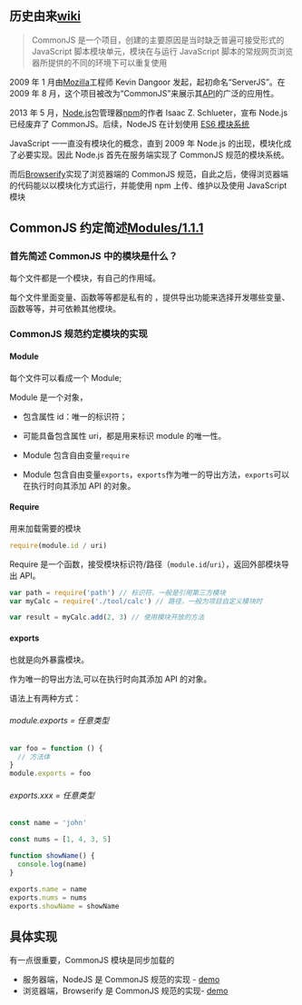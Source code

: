 ## 历史由来[wiki](https://zh.wikipedia.org/wiki/CommonJS)

> CommonJS 是一个项目，创建的主要原因是当时缺乏普遍可接受形式的 JavaScript 脚本模块单元，模块在与运行 JavaScript 脚本的常规网页浏览器所提供的不同的环境下可以重复使用

2009 年 1 月由[Mozilla](https://zh.wikipedia.org/wiki/Mozilla)工程师 Kevin Dangoor 发起，起初命名“ServerJS”。在 2009 年 8 月，这个项目被改为“CommonJS”来展示其[API](https://zh.wikipedia.org/wiki/API)的广泛的应用性。

2013 年 5 月，[Node.js](https://zh.wikipedia.org/wiki/Node.js)包管理器[npm](https://zh.wikipedia.org/wiki/Npm)的作者 Isaac Z. Schlueter，宣布 Node.js 已经废弃了 CommonJS。后续，NodeJS 在计划使用 [ES6 模块系统](https://nodejs.org/api/esm.html#esm_ecmascript_modules)

JavaScript 一一直没有模块化的概念，直到 2009 年 Node.js 的出现，模块化成了必要实现。因此 Node.js 首先在服务端实现了 CommonJS 规范的模块系统。

而后[Browserify](https://github.com/browserify)实现了浏览器端的 CommonJS 规范，自此之后，使得浏览器端的代码能以以模块化方式运行，并能使用 npm 上传、维护以及使用 JavaScript 模块

## CommonJS 约定简述[Modules/1.1.1](http://wiki.commonjs.org/wiki/Modules/1.1.1)

### 首先简述 CommonJS 中的模块是什么？

每个文件都是一个模块，有自己的作用域。

每个文件里面变量、函数等等都是私有的 ，提供导出功能来选择开发哪些变量、函数等等，并可依赖其他模块。

### CommonJS 规范约定模块的实现

#### Module

每个文件可以看成一个 Module;

Module 是一个对象，

- 包含属性 id：唯一的标识符；
- 可能具备包含属性 uri，都是用来标识 module 的唯一性。

- Module 包含自由变量`require`

- Module 包含自由变量`exports`，`exports`作为唯一的导出方法，`exports`可以在执行时向其添加 API 的对象。

#### Require

用来加载需要的模块

```javascript
require(module.id / uri)
```

Require 是一个函数，接受模块标识符/路径（`module.id`/`uri`），返回外部模块导出 API。

```javascript
var path = require('path') // 标识符，一般是引用第三方模块
var myCalc = require('./tool/calc') // 路径，一般为项目自定义模块时

var result = myCalc.add(2, 3) // 使用模块开放的方法
```

#### exports

也就是向外暴露模块。

作为唯一的导出方法,可以在执行时向其添加 API 的对象。

语法上有两种方式：

###### module.exports = 任意类型

```javascript
var foo = function () {
  // 方法体
}
module.exports = foo
```

###### exports.xxx = 任意类型

```javascript
const name = 'john'

const nums = [1, 4, 3, 5]

function showName() {
  console.log(name)
}

exports.name = name
exports.nums = nums
exports.showName = showName
```

## 具体实现

有一点很重要，CommonJS 模块是同步加载的

- 服务器端，NodeJS 是 CommonJS 规范的实现 - [demo](https://github.com/antqi/test/tree/master/JavaScript模块化/5-CommonJS)
- 浏览器端，Browserify 是 CommonJS 规范的实现- [demo](https://github.com/antqi/test/tree/master/JavaScript模块化/5-CommonJS)
